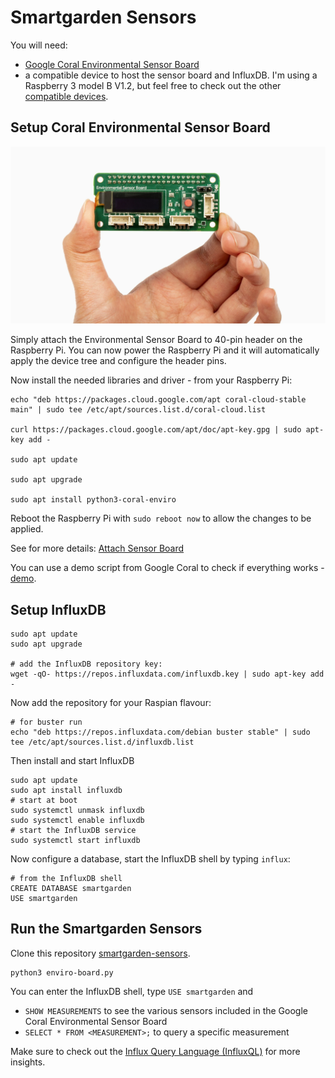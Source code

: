 # Smartgarden Sensors

You will need:
- [Google Coral Environmental Sensor Board](https://coral.ai/products/environmental)
- a compatible device to host the sensor board and InfluxDB. I'm using a Raspberry 3 model B V1.2, but feel free to check out the other [compatible devices](https://coral.ai/products/environmental#compatible-with-coral-and-raspberry-pi-boards).

## Setup Coral Environmental Sensor Board

![alt Environmental Sensor Board](sensorBoard.webp)

Simply attach the Environmental Sensor Board to 40-pin header on the Raspberry Pi. 
You can now power the Raspberry Pi and it will automatically apply the device tree and configure the header pins.

Now install the needed libraries and driver - from your Raspberry Pi:

```
echo "deb https://packages.cloud.google.com/apt coral-cloud-stable main" | sudo tee /etc/apt/sources.list.d/coral-cloud.list

curl https://packages.cloud.google.com/apt/doc/apt-key.gpg | sudo apt-key add -

sudo apt update

sudo apt upgrade

sudo apt install python3-coral-enviro
```

Reboot the Raspberry Pi with `sudo reboot now` to allow the changes to be applied.

See for more details: [Attach Sensor Board](https://coral.ai/docs/enviro-board/get-started/#1-attach-the-sensor-board)

You can use a demo script from Google Coral to check if everything works - [demo](https://coral.googlesource.com/coral-cloud/+/refs/heads/master/python/coral-enviro/coral/enviro/enviro_demo.py).

## Setup InfluxDB

```
sudo apt update
sudo apt upgrade

# add the InfluxDB repository key:
wget -qO- https://repos.influxdata.com/influxdb.key | sudo apt-key add -
```

Now add the repository for your Raspian flavour:
```
# for buster run
echo "deb https://repos.influxdata.com/debian buster stable" | sudo tee /etc/apt/sources.list.d/influxdb.list
```

Then install and start InfluxDB
```
sudo apt update
sudo apt install influxdb
# start at boot
sudo systemctl unmask influxdb
sudo systemctl enable influxdb
# start the InfluxDB service
sudo systemctl start influxdb
```

Now configure a database, start the InfluxDB shell by typing `influx`:
```
# from the InfluxDB shell
CREATE DATABASE smartgarden
USE smartgarden
```

## Run the Smartgarden Sensors
Clone this repository [smartgarden-sensors](https://github.com/lucaired/smartgarden-sensors).

```
python3 enviro-board.py
```

You can enter the InfluxDB shell, type `USE smartgarden` and 
- `SHOW MEASUREMENTS` to see the various sensors included in the Google Coral Environmental Sensor Board
- `SELECT * FROM <MEASUREMENT>;` to query a specific measurement

Make sure to check out the [Influx Query Language (InfluxQL)](https://docs.influxdata.com/influxdb/v1.8/query_language/) for more insights.




